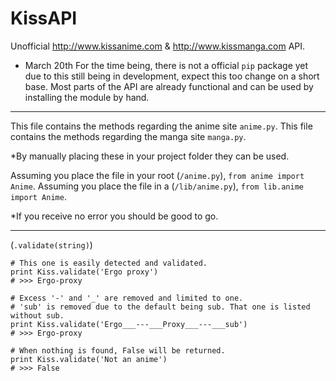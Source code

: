
# KissAPI
Unofficial http://www.kissanime.com & http://www.kissmanga.com API.

* March 20th
For the time being, there is not a official ```pip``` package yet due to this
still being in development, expect this too change on a short base. Most parts
of the API are already functional and can be used by installing the module by hand.

--------

This file contains the methods regarding the anime site ```anime.py```.
This file contains the methods regarding the manga site ```manga.py```.

*By manually placing these in your project folder they can be used.

Assuming you place the file in your root (```/anime.py```), ```from anime import Anime```.
Assuming you place the file in a (```/lib/anime.py```), ```from lib.anime import Anime```.

*If you receive no error you should be good to go.

--------

(```.validate(string)```)

```
# This one is easily detected and validated.
print Kiss.validate('Ergo proxy')
# >>> Ergo-proxy

# Excess '-' and '_' are removed and limited to one.
# 'sub' is removed due to the default being sub. That one is listed without sub.
print Kiss.validate('Ergo___---___Proxy___---___sub')
# >>> Ergo-proxy

# When nothing is found, False will be returned.
print Kiss.validate('Not an anime')
# >>> False
```



